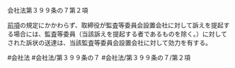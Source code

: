 会社法第３９９条の７第２項

[前項](会社法＿＿＿＿第３９９条の７第１項)の規定にかかわらず、取締役が監査等委員会設置会社に対して訴えを提起する場合には、監査等委員（当該訴えを提起する者であるものを除く。）に対してされた訴状の送達は、当該監査等委員会設置会社に対して効力を有する。

#会社法
#会社法/第３９９条の７
#会社法/第３９９条の７/第２項

